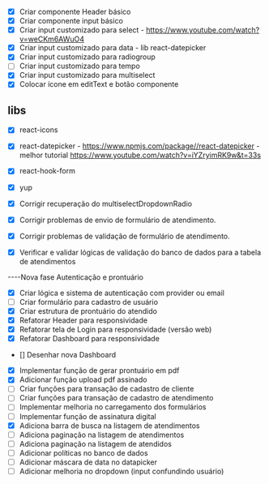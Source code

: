 - [x] Criar componente Header básico
- [x] Criar componente input básico
- [x] Criar input customizado para select - https://www.youtube.com/watch?v=weCKm6AWuO4
- [x] Criar input customizado para data - lib react-datepicker
- [x] Criar input customizado para radiogroup
- [ ] Criar input customizado para tempo
- [x] Criar input customizado para multiselect
- [x] Colocar ícone em editText e botão componente

## libs
- [x] react-icons
- [x] react-datepicker - https://www.npmjs.com/package//react-datepicker - melhor tutorial https://www.youtube.com/watch?v=iYZryimRK9w&t=33s
- [x] react-hook-form
- [x] yup

- [x] Corrigir recuperação do multiselectDropdownRadio
- [x] Corrigir problemas de envio de formulário de atendimento.
- [x] Corrigir problemas de validação de formulário de atendimento.
- [x] Verificar e validar lógicas de validação do banco de dados para a tabela de atendimentos

----Nova fase Autenticação e prontuário
- [x] Criar lógica e sistema de autenticação com provider ou email
- [ ] Criar formulário para cadastro de usuário
- [x] Criar estrutura de prontuário do atendido
- [x] Refatorar Header para responsividade
- [x] Refatorar tela de Login para responsividade (versão web)
- [x] Refatorar Dashboard para responsividade
- [] Desenhar nova Dashboard
- [x] Implementar função de gerar prontuário em pdf
- [x] Adicionar função upload pdf assinado
- [ ] Criar funções para transação de cadastro de cliente
- [ ] Criar funções para transação de cadastro de atendimento
- [ ] Implementar melhoria no carregamento dos formulários
- [ ] Implementar função de assinatura digital
- [x] Adiciona barra de busca na listagem de atendimentos
- [ ] Adiciona paginação na listagem de atendimentos
- [ ] Adiciona paginação na listagem de atendidos
- [ ] Adicionar políticas no banco de dados
- [ ] Adicionar máscara de data no datapicker
- [ ] Adicionar melhoria no dropdown (input confundindo usuário)